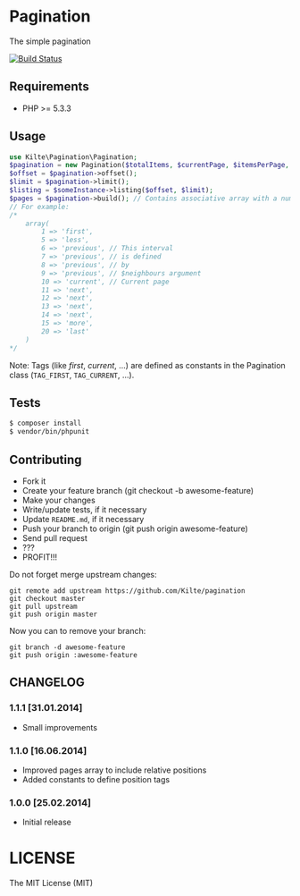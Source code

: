 # Pagination

The simple pagination

[![Build Status](https://travis-ci.org/Kilte/pagination.svg?branch=master)](https://travis-ci.org/Kilte/pagination)


## Requirements

- PHP >= 5.3.3


## Usage

```php
use Kilte\Pagination\Pagination;
$pagination = new Pagination($totalItems, $currentPage, $itemsPerPage, $neighbours);
$offset = $pagination->offset();
$limit = $pagination->limit();
$listing = $someInstance->listing($offset, $limit);
$pages = $pagination->build(); // Contains associative array with a numbers of a pages
// For example:
/*
    array(
        1 => 'first',
        5 => 'less',
        6 => 'previous', // This interval
        7 => 'previous', // is defined
        8 => 'previous', // by
        9 => 'previous', // $neighbours argument
        10 => 'current', // Current page
        11 => 'next',
        12 => 'next',
        13 => 'next',
        14 => 'next',
        15 => 'more',
        20 => 'last'
    )
*/
```

Note: Tags (like *first*, *current*, ...) are defined as constants in the Pagination class
(```TAG_FIRST```, ```TAG_CURRENT```, ...).


## Tests

```bash
$ composer install
$ vendor/bin/phpunit
```


## Contributing

- Fork it
- Create your feature branch (git checkout -b awesome-feature)
- Make your changes
- Write/update tests, if it necessary
- Update `README.md`, if it necessary
- Push your branch to origin (git push origin awesome-feature)
- Send pull request
- ???
- PROFIT!!!

Do not forget merge upstream changes:

    git remote add upstream https://github.com/Kilte/pagination
    git checkout master
    git pull upstream
    git push origin master

Now you can to remove your branch:

    git branch -d awesome-feature
    git push origin :awesome-feature


## CHANGELOG

### 1.1.1 \[31.01.2014\]

- Small improvements

### 1.1.0 \[16.06.2014\]

- Improved pages array to include relative positions
- Added constants to define position tags

### 1.0.0 \[25.02.2014\]

- Initial release


# LICENSE

The MIT License (MIT)
